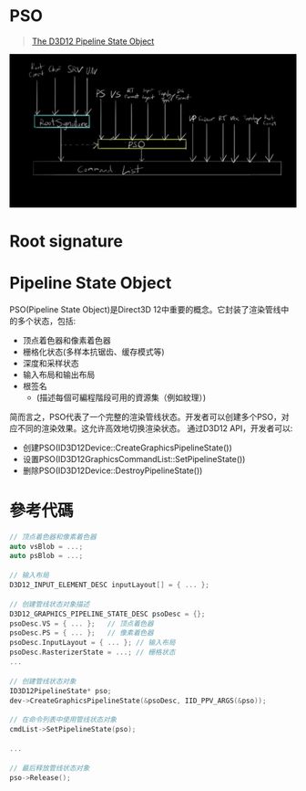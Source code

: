 # PSO

> [The D3D12 Pipeline State Object](https://logins.github.io/graphics/2020/04/12/DX12PipelineStateObject.html)

![](pic/螢幕擷取畫面%202023-07-01%20112950.png)

# Root signature

# Pipeline State Object

PSO(Pipeline State Object)是Direct3D 12中重要的概念。它封装了渲染管线中的多个状态，包括:
- 顶点着色器和像素着色器
- 栅格化状态(多样本抗锯齿、缓存模式等)
- 深度和采样状态
- 输入布局和输出布局
- 根签名 
  - (描述每個可編程階段可用的資源集（例如紋理）)

简而言之，PSO代表了一个完整的渲染管线状态。开发者可以创建多个PSO，对应不同的渲染效果。这允许高效地切换渲染状态。
通过D3D12 API，开发者可以:
- 创建PSO(ID3D12Device::CreateGraphicsPipelineState())
- 设置PSO(ID3D12GraphicsCommandList::SetPipelineState())
- 删除PSO(ID3D12Device::DestroyPipelineState())

# 參考代碼

```C++
// 顶点着色器和像素着色器
auto vsBlob = ...; 
auto psBlob = ...;

// 输入布局
D3D12_INPUT_ELEMENT_DESC inputLayout[] = { ... };

// 创建管线状态对象描述
D3D12_GRAPHICS_PIPELINE_STATE_DESC psoDesc = {};
psoDesc.VS = { ... };   // 顶点着色器
psoDesc.PS = { ... };   // 像素着色器
psoDesc.InputLayout = { ... }; // 输入布局
psoDesc.RasterizerState = ...; // 栅格状态
...

// 创建管线状态对象  
ID3D12PipelineState* pso;
dev->CreateGraphicsPipelineState(&psoDesc, IID_PPV_ARGS(&pso));

// 在命令列表中使用管线状态对象
cmdList->SetPipelineState(pso);

...

// 最后释放管线状态对象
pso->Release();
```